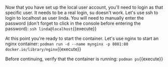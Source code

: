 Now that you have set up the local user account, you'll need to login as that specific user. It needs to be a real login, su doesn't work. Let's use ssh to login to localhost as user linda. You will need to manually enter the password (don't forget to click in the console before entering the password): `ssh linda@localhost`{{execute}}

At this point you're ready to start the container. Let's use nginx to start an nginx container: `podman run -d --name mynginx -p 8081:80 docker.io/library/nginx`{{execute}}

Before continuing, verify that the container is running: `podman ps`{{execute}}
